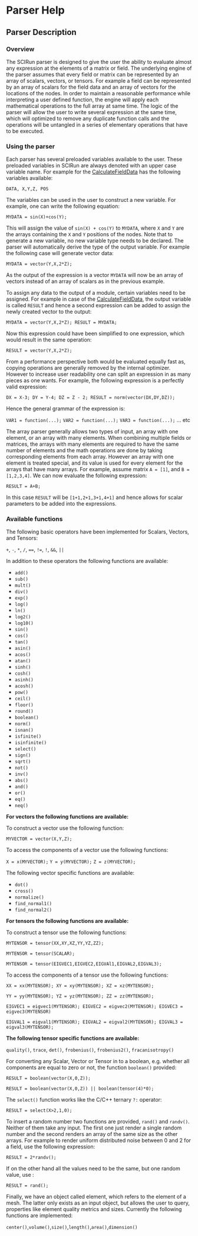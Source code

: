 # Parser Help

## Parser Description


### Overview

The SCIRun parser is designed to give the user the ability to evaluate almost any expression at the elements of a matrix or field. The underlying engine of the parser assumes that every field or matrix can be represented by an array of scalars, vectors, or tensors. For example a field can be represented by an array of scalars for the field data and an array of vectors for the locations of the nodes. In order to maintain a reasonable performance while interpreting a user defined function, the engine will apply each mathematical operations to the full array at same time. The logic of the parser will allow the user to write several expression at the same time, which will optimized to remove any duplicate function calls and the operations will be untangled in a series of elementary operations that have to be executed.


### Using the parser

Each parser has several preloaded variables available to the user. These preloaded variables in SCIRun are always denoted with an upper case variable name. For example for the [CalculateFieldData](modules.html#CalculateFieldData) has the following variables available:

  `DATA, X,Y,Z, POS`

The variables can be used in the user to construct a new variable. For example, one can write the following equation:

  `MYDATA = sin(X)+cos(Y);`

This will assign the value of `sin(X) + cos(Y)` to `MYDATA`, where `X` and `Y` are the arrays containing the `X` and `Y` positions of the nodes. Note that to generate a new variable, no new variable type needs to be declared. The parser will automatically derive the type of the output variable. For example the following case will generate vector data:

  `MYDATA = vector(Y,X,2*Z);`

As the output of the expression is a vector `MYDATA` will now be an array of vectors instead of an array of scalars as in the previous example.

To assign any data to the output of a module, certain variables need to be assigned. For example in case of the [CalculateFieldData](modules.html#CalculateFieldData), the output variable is called `RESULT` and hence a second expression can be added to assign the newly created vector to the output:

  `MYDATA = vector(Y,X,2*Z); RESULT = MYDATA;`

Now this expression could have been simplified to one expression, which would result in the same operation:

  `RESULT = vector(Y,X,2*Z);`

From a performance perspective both would be evaluated equally fast as, copying operations are generally removed by the internal optimizer. However to increase user readability one can split an expression in as many pieces as one wants. For example, the following expression is a perfectly valid expression:

  `DX = X-3; DY = Y-4; DZ = Z - 2; RESULT = norm(vector(DX,DY,DZ));`

Hence the general grammar of the expression is:

 `VAR1 = function(...);` `VAR2 = function(...);` `VAR3 = function(...);` ... etc

The array parser generally allows two types of input, an array with one element, or an array with many elements. When combining multiple fields or matrices, the arrays with many elements are required to have the same number of elements and the math operations are done by taking corresponding elements from each array. However an array with one element is treated special, and its value is used for every element for the arrays that have many arrays. For example, assume matrix `A = [1]`, and `B = [1,2,3,4]`. We can now evaluate the following expression:

  `RESULT = A+B;`

In this case `RESULT` will be `[1+1,2+1,3+1,4+1]` and hence allows for scalar parameters to be added into the expressions.



### Available functions

The following basic operators have been implemented for Scalars, Vectors, and Tensors:

  `+`, `-`, `*`, `/`, `==`, `!=`, `!`, `&&`, `||`

In addition to these operators the following functions are available:

   - `add()`
   - `sub()`
   - `mult()`
   - `div()`
   - `exp()`
   - `log()`
   - `ln()`
   - `log2()`
   - `log10()`
   - `sin()`
   - `cos()`
   - `tan()`
   - `asin()`
   - `acos()`
   - `atan()`
   - `sinh()`
   - `cosh()`
   - `asinh()`
   - `acosh()`
   - `pow()`
   - `ceil()`
   - `floor()`
   - `round()`
   - `boolean()`
   - `norm()`
   - `isnan()`
   - `isfinite()`
   - `isinfinite()`
   - `select()`
   - `sign()`
   - `sqrt()`
   - `not()`
   - `inv()`
   - `abs()`
   - `and()`
   - `or()`
   - `eq()`
   - `neq()`



**For vectors the following functions are available:**

To construct a vector use the following function:

  `MYVECTOR = vector(X,Y,Z);`

To access the components of a vector use the following functions:

  `X = x(MYVECTOR);` `Y = y(MYVECTOR);` `Z = z(MYVECTOR);`

The following vector specific functions are available:

  - `dot()`
  - `cross()`
  - `normalize()`
  - `find_normal1()`
  - `find_normal2()`

**For tensors the following functions are available:**

To construct a tensor use the following functions:

  `MYTENSOR = tensor(XX,XY,XZ,YY,YZ,ZZ);`

  `MYTENSOR = tensor(SCALAR);`

  `MYTENSOR = tensor(EIGVEC1,EIGVEC2,EIGVAl1,EIGVAL2,EIGVAL3);`

To access the components of a tensor use the following functions:

  `XX = xx(MYTENSOR); XY = xy(MYTENSOR); XZ = xz(MYTENSOR);`

  `YY = yy(MYTENSOR); YZ = yz(MYTENSOR); ZZ = zz(MYTENSOR);`

  `EIGVEC1 = eigvec1(MYTENSOR); EIGVEC2 = eigvec2(MYTENSOR); EIGVEC3 = eigvec3(MYTENSOR)`

  `EIGVAL1 = eigval1(MYTENSOR); EIGVAL2 = eigval2(MYTENSOR); EIGVAL3 = eigval3(MYTENSOR);`



**The following tensor specific functions are available:**

  `quality()`, `trace`, `det()`, `frobenius()`, `frobenius2()`, `fracanisotropy()`

For converting any Scalar, Vector or Tensor in to a boolean, e.g. whether all components are equal to zero or not, the function `boolean()` provided:

  `RESULT = boolean(vector(X,0,Z));`

  `RESULT = boolean(vector(X,0,Z)) || boolean(tensor(4)*0);`

The `select()` function works like the C/C++ ternary `?:` operator:

  `RESULT = select(X>2,1,0);`

To insert a random number two functions are provided, `rand()` and `randv()`. Neither of them take any input. The first one just render a single random number and the second renders an array of the same size as the other arrays. For example to render uniform distributed noise between 0 and 2 for a field, use the following expression:

  `RESULT = 2*randv();`

If on the other hand all the values need to be the same, but one random value, use :

  `RESULT = rand();`

Finally, we have an object called element, which refers to the element of a mesh. The latter only exists as an input object, but allows the user to query, properties like element quality metrics and sizes. Currently the following functions are implemented:

  `center()`,`volume()`,`size()`,`length()`,`area()`,`dimension()`
